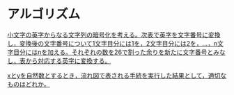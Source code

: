 # アルゴリズム
[小文字の英字からなる文字列の暗号化を考える。次表で英字を文字番号に変換し，変換後の文字番号について1文字目分には1を，2文字目分には2を，…，n文字目分にはnを加える。それぞれの数を26で割った余りを新たに文字番号とみなし，表から対応する英字に変換する。
](https://www.itpassportsiken.com/bunya.php?m=14&s=2&no=16)


[xとyを自然数とするとき，流れ図で表される手続を実行した結果として，適切なものはどれか。
](https://www.fe-siken.com/bunya.php?m=2&s=2&no=12)

